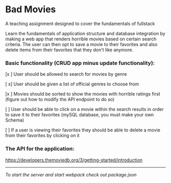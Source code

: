 # Bad Movies
A teaching assignment designed to cover the fundamentals of fullstack

Learn the fundamentals of application structure and database integration by making a web app that renders horrible movies based on certain search criteria. The user can then opt to save a movie to their favorites and also delete items from their favorites that they don't like anymore. 

### Basic functionality (CRUD app minus update functionality): 

[x ] User should be allowed to search for movies by genre

[ x] User should be given a list of official genres to choose from

[x ] Movies should be sorted to show the movies with horrible ratings first (figure out how to modify the API endpoint to do so)

[ ] User should be able to click on a movie within the search results in order to save it to their favorites (mySQL database, you must make your own Schema)

[ ] If a user is viewing their favorites they should be able to delete a movie from their favorites by clicking on it

### The API for the application:

https://developers.themoviedb.org/3/getting-started/introduction

--------

*To start the server and start webpack check out package.json*
